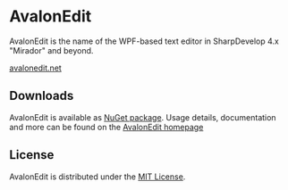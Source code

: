 ﻿# AvalonEdit

AvalonEdit is the name of the WPF-based text editor in SharpDevelop 4.x "Mirador" and beyond.

[avalonedit.net](http://avalonedit.net/)


Downloads
-------

AvalonEdit is available as [NuGet package](https://www.nuget.org/packages/AvalonEdit). Usage details, documentation and more
can be found on the [AvalonEdit homepage](http://avalonedit.net/)


License
-------

AvalonEdit is distributed under the [MIT License](http://opensource.org/licenses/MIT).

